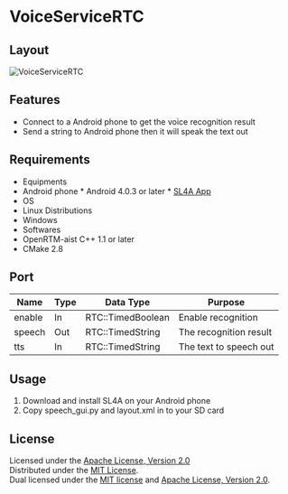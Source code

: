 VoiceServiceRTC
===============

Layout
----

![VoiceServiceRTC](https://farm6.staticflickr.com/5616/15044463343_14b6a585d6_o.png)

Features
----
  * Connect to a Android phone to get the voice recognition result
  * Send a string to Android phone then it will speak the text out

Requirements
----
  * Equipments
   * Android phone
    * Android 4.0.3 or later
    * [SL4A App](https://play.google.com/store/apps/details?id=org.androidideas.scriptlauncher)
  * OS
   * Linux Distributions
   * Windows
  * Softwares
   * OpenRTM-aist C++ 1.1 or later
   * CMake 2.8

Port
----

| Name     | Type          | Data Type   | Purpose |
| -------- | ------------- | ----------- | ------- |
| enable   | In       | RTC::TimedBoolean | Enable recognition |
| speech  | Out      | RTC::TimedString  | The recognition result |
| tts     | In      | RTC::TimedString   | The text to speech out        |

Usage
----

  1. Download and install SL4A on your Android phone
  2. Copy speech_gui.py and layout.xml in to your SD card

License
----

Licensed under the [Apache License, Version 2.0][Apache]  
Distributed under the [MIT License][mit].  
Dual licensed under the [MIT license][MIT] and [Apache License, Version 2.0][Apache].  
 
[Apache]: http://www.apache.org/licenses/LICENSE-2.0
[MIT]: http://www.opensource.org/licenses/mit-license.php
